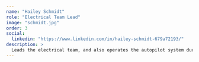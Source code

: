 ```yaml
---
name: "Hailey Schmidt"
role: "Electrical Team Lead"
image: "schmidt.jpg"
order: 3
social:
  linkedin: "https://www.linkedin.com/in/hailey-schmidt-679a72193/"
description: >
  Leads the electrical team, and also operates the autopilot system during test flights and competitions.
---
```

